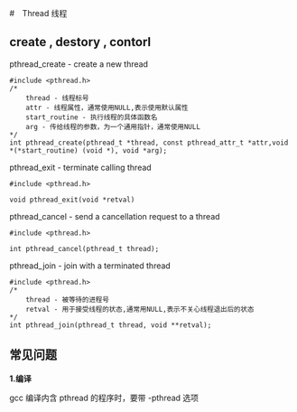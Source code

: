#　Thread 线程

## create , destory , contorl

pthread_create - create a new thread

```
#include <pthread.h>
/*
	thread - 线程标号
	attr - 线程属性，通常使用NULL,表示使用默认属性
	start_routine - 执行线程的具体函数名
	arg - 传给线程的参数，为一个通用指针，通常使用NULL
*/
int pthread_create(pthread_t *thread, const pthread_attr_t *attr,void *(*start_routine) (void *), void *arg);
```

pthread_exit - terminate calling thread

```
#include <pthread.h>

void pthread_exit(void *retval)
```

pthread_cancel - send a cancellation request to a thread

```
#include <pthread.h>

int pthread_cancel(pthread_t thread);
```

pthread_join - join with a terminated thread

```
#include <pthread.h>
/*
	thread - 被等待的进程号
	retval - 用于接受线程的状态,通常用NULL,表示不关心线程退出后的状态
*/
int pthread_join(pthread_t thread, void **retval);
```

## 常见问题

**1.编译**

gcc 编译内含 pthread 的程序时，要带 -pthread 选项